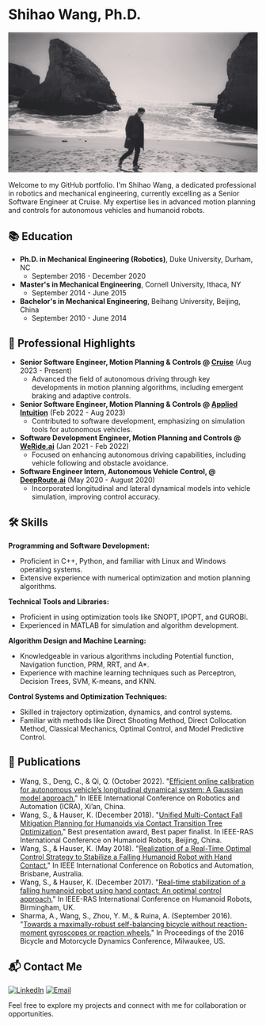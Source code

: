 # Shihao Wang, Ph.D.
![Background Image](./assets/img/background.JPG)

Welcome to my GitHub portfolio. I'm Shihao Wang, a dedicated professional in robotics and mechanical engineering, currently excelling as a Senior Software Engineer at Cruise. My expertise lies in advanced motion planning and controls for autonomous vehicles and humanoid robots.


## 📚 Education
- **Ph.D. in Mechanical Engineering (Robotics)**, Duke University, Durham, NC
  - September 2016 - December 2020
- **Master's in Mechanical Engineering**, Cornell University, Ithaca, NY
  - September 2014 - June 2015
- **Bachelor's in Mechanical Engineering**, Beihang University, Beijing, China
  - September 2010 - June 2014

## 💼 Professional Highlights
- **Senior Software Engineer, Motion Planning & Controls @ [Cruise](https://getcruise.com/)** (Aug 2023 - Present)
  - Advanced the field of autonomous driving through key developments in motion planning algorithms, including emergent braking and adaptive controls.
- **Senior Software Engineer, Motion Planning & Controls @ [Applied Intuition](https://www.appliedintuition.com/)** (Feb 2022 - Aug 2023)
  - Contributed to software development, emphasizing on simulation tools for autonomous vehicles.
- **Software Development Engineer, Motion Planning and Controls @ [WeRide.ai](https://www.weride.ai/)** (Jan 2021 - Feb 2022)
  - Focused on enhancing autonomous driving capabilities, including vehicle following and obstacle avoidance.
- **Software Engineer Intern, Autonomous Vehicle Control, @ [DeepRoute.ai](https://www.deeproute.ai/en/index)** (May 2020 - August 2020)
  - Incorporated longitudinal and lateral dynamical models into vehicle simulation, improving control accuracy.

## 🛠 Skills

**Programming and Software Development:**
- Proficient in C++, Python, and familiar with Linux and Windows operating systems.
- Extensive experience with numerical optimization and motion planning algorithms.

**Technical Tools and Libraries:**
- Proficient in using optimization tools like SNOPT, IPOPT, and GUROBI.
- Experienced in MATLAB for simulation and algorithm development.

**Algorithm Design and Machine Learning:**
- Knowledgeable in various algorithms including Potential function, Navigation function, PRM, RRT, and A*.
- Experience with machine learning techniques such as Perceptron, Decision Trees, SVM, K-means, and KNN.

**Control Systems and Optimization Techniques:**
- Skilled in trajectory optimization, dynamics, and control systems.
- Familiar with methods like Direct Shooting Method, Direct Collocation Method, Classical Mechanics, Optimal Control, and Model Predictive Control.


## 📜 Publications

- Wang, S., Deng, C., & Qi, Q. (October 2022). "[Efficient online calibration for autonomous vehicle’s longitudinal dynamical system: A Gaussian model approach.](https://ieeexplore.ieee.org/document/9560912/)" In IEEE International Conference on Robotics and Automation (ICRA), Xi’an, China.
- Wang, S., & Hauser, K. (December 2018). "[Unified Multi-Contact Fall Mitigation Planning for Humanoids via Contact Transition Tree Optimization.](https://ieeexplore.ieee.org/document/8625018)" Best presentation award, Best paper finalist. In IEEE-RAS International Conference on Humanoid Robots, Beijing, China.
- Wang, S., & Hauser, K. (May 2018). "[Realization of a Real-Time Optimal Control Strategy to Stabilize a Falling Humanoid Robot with Hand Contact.](https://ieeexplore.ieee.org/document/8460500)" In IEEE International Conference on Robotics and Automation, Brisbane, Australia.
- Wang, S., & Hauser, K. (December 2017). "[Real-time stabilization of a falling humanoid robot using hand contact: An optimal control approach.](https://ieeexplore.ieee.org/document/8246912)" In IEEE-RAS International Conference on Humanoid Robots, Birmingham, UK.
- Sharma, A., Wang, S., Zhou, Y. M., & Ruina, A. (September 2016). "[Towards a maximally-robust self-balancing bicycle without reaction-moment gyroscopes or reaction wheels.](https://www.researchgate.net/publication/309419288_Towards_a_maximally-robust_self-balancing_bicycle_without_reaction-moment_gyroscopes_or_reaction_wheels)" In Proceedings of the 2016 Bicycle and Motorcycle Dynamics Conference, Milwaukee, US.


## 📬 Contact Me
[![LinkedIn](https://img.shields.io/badge/LinkedIn-Shihao_Wang-blue?style=flat-square&logo=linkedin)](https://www.linkedin.com/in/shihao-wang-robotics/)
[![Email](https://img.shields.io/badge/Email-shihaowang369%40gmail.com-D14836?style=flat-square&logo=gmail&logoColor=white)](mailto:shihaowang369@gmail.com)

Feel free to explore my projects and connect with me for collaboration or opportunities.

